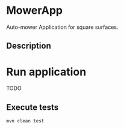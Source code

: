 # MowerApp
Auto-mower Application for square surfaces.

## Description


# Run application
TODO

## Execute tests
`mvn clean test`